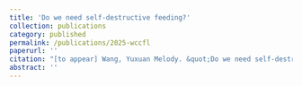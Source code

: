 ```yaml
---
title: 'Do we need self-destructive feeding?'
collection: publications
category: published
permalink: /publications/2025-wccfl
paperurl: ''
citation: "[to appear] Wang, Yuxuan Melody. &quot;Do we need self-destructive feeding?&quot; <i>WCCFL 43: Proceedings of the 43rd West Coast Conference on Formal Linguistics</i>."
abstract: ''
---
```

